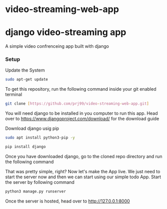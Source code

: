 # video-streaming-web-app
# django video-streaming app
A simple video confrenceing app built with django

### Setup
Update the System
```bash
sudo apt-get update
```
To get this repository, run the following command inside your git enabled terminal
```bash
git clone [https://github.com/prj99/video-streaming-web-app.git]
```
You will need django to be installed in you computer to run this app. Head over to https://www.djangoproject.com/download/ for the download guide

Download django usig pip
```bash
sudo apt install python3-pip -y
```
```bash
pip install django
```
Once you have downloaded django, go to the cloned repo directory and run the following command

That was pretty simple, right? Now let's make the App live. We just need to start the server now and then we can start using our simple todo App. Start the server by following command

```bash
python3 manage.py runserver
```

Once the server is hosted, head over to http://127.0.0.1:8000

